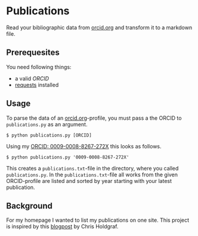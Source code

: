 # Publications 

Read your bibliographic data from [orcid.org](https://orcid.org/) and transform it to a markdown file. 

## Prerequesites

You need following things: 
- a valid *ORCID*
- [requests](https://requests.readthedocs.io/en/latest/) installed

## Usage
To parse the data of an [orcid.org](https://orcid.org/)-profile, 
you must pass a the ORCID to ``publications.py`` as an argument.

```
$ python publications.py [ORCID]
```

Using my [ORCID: 0009-0008-8267-272X](https://orcid.org/0009-0008-8267-272X) this looks as follows. 

```
$ python publications.py '0009-0008-8267-272X'
```

This creates a ``publications.txt``-file in the directory, where you called ``publications.py``.
In the ``publications.txt``-file all works from the given ORCID-profile are listed and sorted by year starting with your latest publication.

## Background

For my homepage I wanted to list my publications on one site.
This project is inspired by this [blogpost](https://chrisholdgraf.com/blog/2022/orcid-auto-update/) by Chris Holdgraf. 